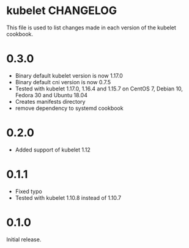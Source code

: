 # kubelet CHANGELOG

This file is used to list changes made in each version of the kubelet cookbook.

# 0.3.0

- Binary default kubelet version is now 1.17.0
- Binary default cni version is now 0.7.5
- Tested with kubelet 1.17.0, 1.16.4 and 1.15.7 on CentOS 7, Debian 10, Fedora 30 and Ubuntu 18.04
- Creates manifests directory
- remove dependency to systemd cookbook

# 0.2.0

- Added support of kubelet 1.12

# 0.1.1

- Fixed typo
- Tested with kubelet 1.10.8 instead of 1.10.7

# 0.1.0

Initial release.

